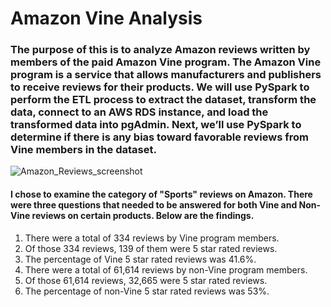 # Amazon Vine Analysis

### The purpose of this is to analyze Amazon reviews written by members of the paid Amazon Vine program. The Amazon Vine program is a service that allows manufacturers and publishers to receive reviews for their products. We will use PySpark to perform the ETL process to extract the dataset, transform the data, connect to an AWS RDS instance, and load the transformed data into pgAdmin. Next, we’ll use PySpark to determine if there is any bias toward favorable reviews from Vine members in the dataset.

![Amazon_Reviews_screenshot](https://user-images.githubusercontent.com/81929616/128653103-44136c38-3df0-4726-a029-5229cece9dde.png)

#### I chose to examine the category of "Sports" reviews on Amazon. There were three questions that needed to be answered for both Vine and Non-Vine reviews on certain products. Below are the findings.

1. There were a total of 334 reviews by Vine program members.
2. Of those 334 reviews, 139 of them were 5 star rated reviews.
3. The percentage of Vine 5 star rated reviews was 41.6%.
4. There were a total of 61,614 reviews by non-Vine program members.
5. Of those 61,614 reviews, 32,665 were 5 star rated reviews.
6. The percentage of non-Vine 5 star rated reviews was 53%.


